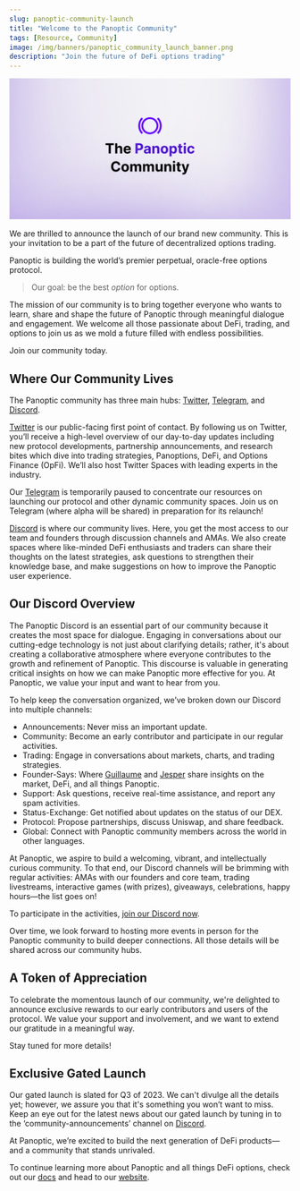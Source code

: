 ```yaml
---
slug: panoptic-community-launch
title: "Welcome to the Panoptic Community"
tags: [Resource, Community]
image: /img/banners/panoptic_community_launch_banner.png
description: "Join the future of DeFi options trading"
---
```


![panoptic_community_launch_banner.png](./panoptic_community_launch_banner.png)

We are thrilled to announce the launch of our brand new community. This is your invitation to be a part of the future of decentralized options trading.  

Panoptic is building the world’s premier perpetual, oracle-free options protocol.

> Our goal: be the best *option* for options.

<!--truncate-->

The mission of our community is to bring together everyone who wants to learn, share and shape the future of Panoptic through meaningful dialogue and engagement. We welcome all those passionate about DeFi, trading, and options to join us as we mold a future filled with endless possibilities.

Join our community today.

## Where Our Community Lives

The Panoptic community has three main hubs: [Twitter](https://twitter.com/panoptic_xyz), [Telegram](https://t.me/panoptic), and [Discord](https://discord.com/invite/7fE8SN9pRT).  

[Twitter](https://twitter.com/panoptic_xyz) is our public-facing first point of contact. By following us on Twitter, you’ll receive a high-level overview of our day-to-day updates including new protocol developments, partnership announcements, and research bites which dive into trading strategies, Panoptions, DeFi, and Options Finance (OpFi). We’ll also host Twitter Spaces with leading experts in the industry.

Our [Telegram](https://t.me/panoptic) is temporarily paused to concentrate our resources on launching our protocol and other dynamic community spaces. Join us on Telegram (where alpha will be shared) in preparation for its relaunch!

[Discord](https://discord.com/invite/7fE8SN9pRT) is where our community lives. Here, you get the most access to our team and founders through discussion channels and AMAs. We also create spaces where like-minded DeFi enthusiasts and traders can share their thoughts on the latest strategies, ask questions to strengthen their knowledge base, and make suggestions on how to improve the Panoptic user experience.

## Our Discord Overview

The Panoptic Discord is an essential part of our community because it creates the most space for dialogue. Engaging in conversations about our cutting-edge technology is not just about clarifying details; rather, it's about creating a collaborative atmosphere where everyone contributes to the growth and refinement of Panoptic. This discourse is valuable in generating critical insights on how we can make Panoptic more effective for you. At Panoptic, we value your input and want to hear from you.

To help keep the conversation organized, we’ve broken down our Discord into multiple channels:
-   Announcements: Never miss an important update.
-   Community: Become an early contributor and participate in our regular activities.
-   Trading: Engage in conversations about markets, charts, and trading strategies.
-   Founder-Says: Where [Guillaume](https://twitter.com/guil_lambert) and [Jesper](https://twitter.com/cryptojesperk) share insights on the market, DeFi, and all things Panoptic.
-   Support: Ask questions, receive real-time assistance, and report any spam activities.
-   Status-Exchange: Get notified about updates on the status of our DEX.
-   Protocol: Propose partnerships, discuss Uniswap, and share feedback.
-   Global: Connect with Panoptic community members across the world in other languages.
    
At Panoptic, we aspire to build a welcoming, vibrant, and intellectually curious community. To that end, our Discord channels will be brimming with regular activities: AMAs with our founders and core team, trading livestreams, interactive games (with prizes), giveaways, celebrations, happy hours—the list goes on!

To participate in the activities, [join our Discord now](https://discord.com/invite/7fE8SN9pRT).

Over time, we look forward to hosting more events in person for the Panoptic community to build deeper connections. All those details will be shared across our community hubs.

## A Token of Appreciation

To celebrate the momentous launch of our community, we're delighted to announce exclusive rewards to our early contributors and users of the protocol. We value your support and involvement, and we want to extend our gratitude in a meaningful way.

Stay tuned for more details!

## Exclusive Gated Launch

Our gated launch is slated for Q3 of 2023. We can't divulge all the details yet; however, we assure you that it's something you won’t want to miss. Keep an eye out for the latest news about our gated launch by tuning in to the ‘community-announcements’ channel on [Discord](https://discord.com/invite/7fE8SN9pRT).

At Panoptic, we’re excited to build the next generation of DeFi products—and a community that stands unrivaled.

To continue learning more about Panoptic and all things DeFi options, check out our [docs](https://panoptic.xyz/docs/intro) and head to our [website](https://panoptic.xyz/).
